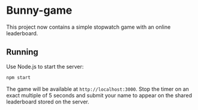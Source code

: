 # Bunny-game
This project now contains a simple stopwatch game with an online leaderboard.

## Running

Use Node.js to start the server:

```bash
npm start
```

The game will be available at `http://localhost:3000`. Stop the timer on an
exact multiple of 5 seconds and submit your name to appear on the shared
leaderboard stored on the server.
